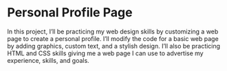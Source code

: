 # Personal Profile Page
 In this project, I’ll be practicing my web design skills by customizing a web page to create a personal profile. I’ll modify the code for a basic web page by adding graphics, custom text, and a stylish design. I’ll also be practicing HTML and CSS skills giving me a web page I can use to advertise my experience, skills, and goals.
